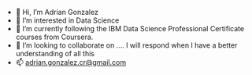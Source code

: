 - 👋 Hi, I’m Adrian Gonzalez
- 👀 I’m interested in Data Science
- 🌱 I’m currently following the IBM Data Science Professional Certificate courses from Coursera.
- 💞️ I’m looking to collaborate on .... I will respond when I have a better understanding of all this
- 📫 adrian.gonzalez.cr@gmail.com

<!---
adrian-gonzalez-cr/adrian-gonzalez-cr is a ✨ special ✨ repository because its `README.md` (this file) appears on your GitHub profile.
You can click the Preview link to take a look at your changes.
--->

